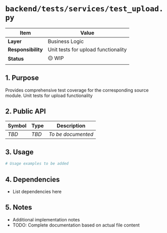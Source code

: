 # `backend/tests/services/test_upload.py`

| Item               | Value                                                              |
| ------------------ | ------------------------------------------------------------------ |
| **Layer**          | Business Logic                                                           |
| **Responsibility** | Unit tests for upload functionality                                                   |
| **Status**         | 🟡 WIP                                                            |

## 1. Purpose

Provides comprehensive test coverage for the corresponding source module. Unit tests for upload functionality

## 2. Public API

| Symbol       | Type     | Description            |
| ------------ | -------- | ---------------------- |
| *TBD*        | *TBD*    | *To be documented*     |

## 3. Usage

```python
# Usage examples to be added
```

## 4. Dependencies

- List dependencies here

## 5. Notes

- Additional implementation notes
- TODO: Complete documentation based on actual file content
